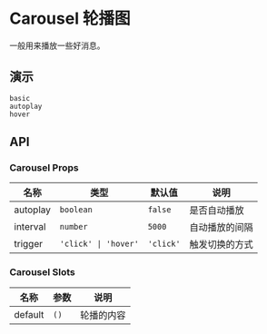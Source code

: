 # Carousel 轮播图

一般用来播放一些好消息。

## 演示

```demo
basic
autoplay
hover
```

## API

### Carousel Props

| 名称     | 类型                 | 默认值    | 说明           |
| -------- | -------------------- | --------- | -------------- |
| autoplay | `boolean`            | `false`   | 是否自动播放   |
| interval | `number`             | `5000`    | 自动播放的间隔 |
| trigger  | `'click' \| 'hover'` | `'click'` | 触发切换的方式 |

### Carousel Slots

| 名称    | 参数 | 说明       |
| ------- | ---- | ---------- |
| default | `()` | 轮播的内容 |
